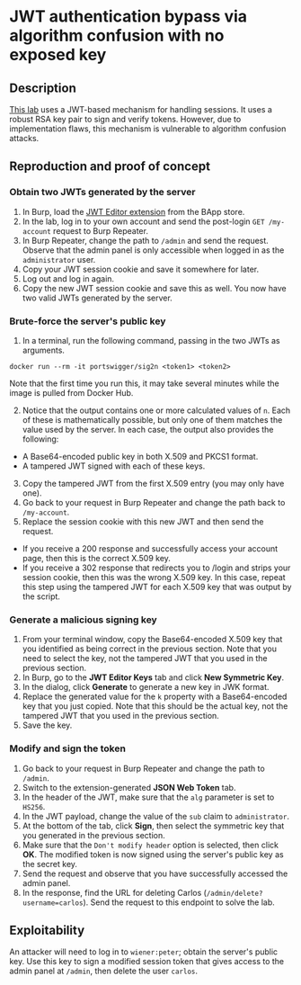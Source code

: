 # JWT authentication bypass via algorithm confusion with no exposed key

## Description

[This lab](https://portswigger.net/web-security/jwt/algorithm-confusion/lab-jwt-authentication-bypass-via-algorithm-confusion-with-no-exposed-key) uses a JWT-based mechanism for handling sessions. It uses a robust RSA key pair to sign and verify tokens. However, due to implementation flaws, this mechanism is vulnerable to algorithm confusion attacks. 

## Reproduction and proof of concept

### Obtain two JWTs generated by the server

1. In Burp, load the [JWT Editor extension](https://portswigger.net/bappstore/26aaa5ded2f74beea19e2ed8345a93dd) from the BApp store.
2. In the lab, log in to your own account and send the post-login `GET /my-account` request to Burp Repeater.
3. In Burp Repeater, change the path to `/admin` and send the request. Observe that the admin panel is only accessible when logged in as the `administrator` user.
4. Copy your JWT session cookie and save it somewhere for later.
5. Log out and log in again.
6. Copy the new JWT session cookie and save this as well. You now have two valid JWTs generated by the server.

### Brute-force the server's public key

1. In a terminal, run the following command, passing in the two JWTs as arguments.

```text
docker run --rm -it portswigger/sig2n <token1> <token2>
```
    
Note that the first time you run this, it may take several minutes while the image is pulled from Docker Hub.

2. Notice that the output contains one or more calculated values of `n`. Each of these is mathematically possible, but only one of them matches the value used by the server. In each case, the output also provides the following:
* A Base64-encoded public key in both X.509 and PKCS1 format.
* A tampered JWT signed with each of these keys.
3. Copy the tampered JWT from the first X.509 entry (you may only have one).
4. Go back to your request in Burp Repeater and change the path back to `/my-account`.
5. Replace the session cookie with this new JWT and then send the request.
* If you receive a 200 response and successfully access your account page, then this is the correct X.509 key.
* If you receive a 302 response that redirects you to /login and strips your session cookie, then this was the wrong X.509 key. In this case, repeat this step using the tampered JWT for each X.509 key that was output by the script.

### Generate a malicious signing key

1. From your terminal window, copy the Base64-encoded X.509 key that you identified as being correct in the previous section. Note that you need to select the key, not the tampered JWT that you used in the previous section.
2. In Burp, go to the **JWT Editor Keys** tab and click **New Symmetric Key**.
3. In the dialog, click **Generate** to generate a new key in JWK format.
4. Replace the generated value for the `k` property with a Base64-encoded key that you just copied. Note that this should be the actual key, not the tampered JWT that you used in the previous section.
5. Save the key.

### Modify and sign the token

1. Go back to your request in Burp Repeater and change the path to `/admin`.
2. Switch to the extension-generated **JSON Web Token** tab.
3. In the header of the JWT, make sure that the `alg` parameter is set to `HS256`.
4. In the JWT payload, change the value of the `sub` claim to `administrator`.
5. At the bottom of the tab, click **Sign**, then select the symmetric key that you generated in the previous section.
6. Make sure that the `Don't modify header` option is selected, then click **OK**. The modified token is now signed using the server's public key as the secret key.
7. Send the request and observe that you have successfully accessed the admin panel.
8. In the response, find the URL for deleting Carlos (`/admin/delete?username=carlos`). Send the request to this endpoint to solve the lab.

## Exploitability

An attacker will need to log in to `wiener:peter`; obtain the server's public key. Use this key to sign a modified session token that gives access to the admin panel at `/admin`, then delete the user `carlos`. 
